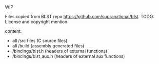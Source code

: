 WIP

Files copied from BLST repo https://github.com/supranational/blst. 
TODO: License and copyright mention 

content:
- all <blst>/src files (C source files)
- all <blst>/build   (assembly generated files)
- <blst>/bindings/blst.h  (headers of external functions)
- <blst>/bindings/blst_aux.h (headers of external aux functions)